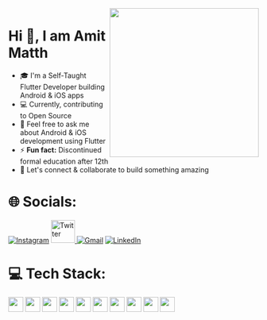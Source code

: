 <img align="right" src="https://github.com/user-attachments/assets/5a2d96be-5e28-4ee1-80ae-50894c9ba9ec" width="300"/>

# Hi 👋, I am Amit Matth
  
  - 🎓 I'm a Self-Taught Flutter Developer building Android & iOS apps 
  - 💻 Currently, contributing to Open Source  
  - 💬 Feel free to ask me about Android & iOS development using Flutter
  - ⚡ <strong>Fun fact:</strong> Discontinued formal education after 12th  
  - 🤝 Let's connect & collaborate to build something amazing

# 🌐 Socials:
[![Instagram](https://skillicons.dev/icons?i=instagram)](https://instagram.com/amit_matth)
<a href="https://x.com/Amit_Matth" target="_blank">
  <picture>
    <source media="(prefers-color-scheme: dark)" srcset="https://github.com/user-attachments/assets/ebae29ef-a00a-421b-b7b3-6c175c5fa24c">
    <source media="(prefers-color-scheme: light)" srcset="https://github.com/user-attachments/assets/3a603b07-4337-40fe-a91d-40a4ea2fc24f">
    <img src="https://github.com/user-attachments/assets/f8d88844-df3a-4ef0-82dc-334315f4d3fa" alt="Twitter" height="46" width="48">
  </picture>
</a>
[![Gmail](https://skillicons.dev/icons?i=gmail)](mailto:amitmatth121@gmail.com)
[![LinkedIn](https://skillicons.dev/icons?i=linkedin)](https://linkedin.com/in/amit-matth)



# 💻 Tech Stack:
<p align="left">
  <img src="https://img.shields.io/badge/Flutter-02569B?style=flat&logo=flutter&logoColor=white&labelColor=6E6E6E" height="30">
  <img src="https://img.shields.io/badge/Dart-0175C2?style=flat&logo=dart&logoColor=white&labelColor=6E6E6E" height="30">
  <img src="https://img.shields.io/badge/Java-ED8B00?style=flat&logo=openjdk&logoColor=white&labelColor=6E6E6E" height="30">
  <img src="https://img.shields.io/badge/XML-005FAD?style=flat&logo=xml&logoColor=white&labelColor=6E6E6E" height="30">
  <img src="https://img.shields.io/badge/Jetpack_Compose-4285F4?style=flat&logo=jetpack-compose&logoColor=white&labelColor=6E6E6E" height="30">
  <img src="https://img.shields.io/badge/Firebase-DD2C00?style=flat&logo=firebase&logoColor=white&labelColor=6E6E6E" height="30">
  <img src="https://img.shields.io/badge/SQLite-003B57?style=flat&logo=sqlite&logoColor=white&labelColor=6E6E6E" height="30">
  <img src="https://img.shields.io/badge/Material_Design-757575?style=flat&logo=material-design&logoColor=white&labelColor=6E6E6E" height="30">
  <img src="https://img.shields.io/badge/Google_Maps-4285F4?style=flat&logo=google-maps&logoColor=white&labelColor=6E6E6E" height="30">
  <img src="https://img.shields.io/badge/Android_Studio-3DDC84?style=flat&logo=android-studio&logoColor=white&labelColor=6E6E6E" height="30">
</p>
